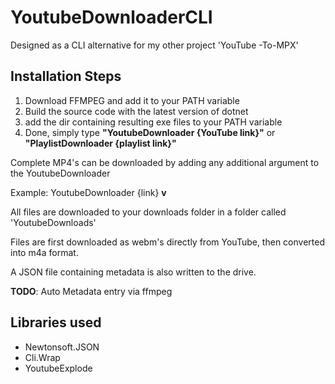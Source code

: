 ﻿# YoutubeDownloaderCLI

Designed as a CLI alternative for my other project 'YouTube -To-MPX'

## Installation Steps

1. Download FFMPEG and add it to your PATH variable
2. Build the source code with the latest version of dotnet
3. add the dir containing resulting exe files to your PATH variable
4. Done, simply type **"YoutubeDownloader {YouTube link}"** or **"PlaylistDownloader {playlist link}"**

Complete MP4's can be downloaded by adding any additional argument to the YoutubeDownloader

Example: YoutubeDownloader {link} **v**

All files are downloaded to your downloads folder in a folder called 'YoutubeDownloads'

Files are first downloaded as webm's directly from YouTube, then converted into m4a format.

A JSON file containing metadata is also written to the drive.

**TODO**:
Auto Metadata entry via ffmpeg


## Libraries used

- Newtonsoft.JSON
- Cli.Wrap
- YoutubeExplode